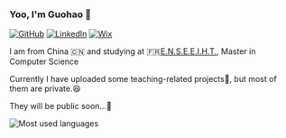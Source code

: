 ### Yoo, I'm Guohao 👋

[![GitHub](https://img.shields.io/badge/github-%23121011.svg?style=for-the-badge&logo=github&logoColor=white)](https://github.com/Dave0126)
[![LinkedIn](https://img.shields.io/badge/linkedin-%230077B5.svg?style=for-the-badge&logo=linkedin&logoColor=white)](https://www.linkedin.com/in/GuohaoDai0126)
[![Wix](https://img.shields.io/badge/wix-000?style=for-the-badge&logo=wix&logoColor=white)](https://dave980126.wixsite.com/website)

I am from China 🇨🇳 and studying at 🇫🇷[E.N.S.E.E.I.H.T.](https://www.enseeiht.fr/fr/index.html), Master in Computer Science

Currently I have uploaded some teaching-related projects📖, but most of them are private.😆

They will be public soon...🚀


![Most used languages](https://github-readme-stats.vercel.app/api/top-langs/?username=Dave0126&layout=compact&hide_border=true&langs_count=10)


